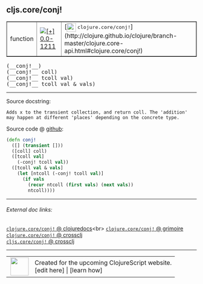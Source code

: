 ## cljs.core/conj!



 <table border="1">
<tr>
<td>function</td>
<td><a href="https://github.com/cljsinfo/cljs-api-docs/tree/0.0-1211"><img valign="middle" alt="[+] 0.0-1211" title="Added in 0.0-1211" src="https://img.shields.io/badge/+-0.0--1211-lightgrey.svg"></a> </td>
<td>
[<img height="24px" valign="middle" src="http://i.imgur.com/1GjPKvB.png"> <samp>clojure.core/conj!</samp>](http://clojure.github.io/clojure/branch-master/clojure.core-api.html#clojure.core/conj!)
</td>
</tr>
</table>


 <samp>
(__conj!__)<br>
</samp>
 <samp>
(__conj!__ coll)<br>
</samp>
 <samp>
(__conj!__ tcoll val)<br>
</samp>
 <samp>
(__conj!__ tcoll val & vals)<br>
</samp>

---





Source docstring:

```
Adds x to the transient collection, and return coll. The 'addition'
may happen at different 'places' depending on the concrete type.
```


Source code @ [github](https://github.com/clojure/clojurescript/blob/r1.7.189/src/main/cljs/cljs/core.cljs#L3380-L3391):

```clj
(defn conj!
  ([] (transient []))
  ([coll] coll)
  ([tcoll val]
    (-conj! tcoll val))
  ([tcoll val & vals]
    (let [ntcoll (-conj! tcoll val)]
      (if vals
        (recur ntcoll (first vals) (next vals))
        ntcoll))))
```

<!--
Repo - tag - source tree - lines:

 <pre>
clojurescript @ r1.7.189
└── src
    └── main
        └── cljs
            └── cljs
                └── <ins>[core.cljs:3380-3391](https://github.com/clojure/clojurescript/blob/r1.7.189/src/main/cljs/cljs/core.cljs#L3380-L3391)</ins>
</pre>

-->

---



###### External doc links:

[`clojure.core/conj!` @ clojuredocs](http://clojuredocs.org/clojure.core/conj!)<br>
[`clojure.core/conj!` @ grimoire](http://conj.io/store/v1/org.clojure/clojure/1.7.0-beta3/clj/clojure.core/conj%21/)<br>
[`clojure.core/conj!` @ crossclj](http://crossclj.info/fun/clojure.core/conj%21.html)<br>
[`cljs.core/conj!` @ crossclj](http://crossclj.info/fun/cljs.core.cljs/conj%21.html)<br>

---

 <table>
<tr><td>
<img valign="middle" align="right" width="48px" src="http://i.imgur.com/Hi20huC.png">
</td><td>
Created for the upcoming ClojureScript website.<br>
[edit here] | [learn how]
</td></tr></table>

[edit here]:https://github.com/cljsinfo/cljs-api-docs/blob/master/cljsdoc/cljs.core/conjBANG.cljsdoc
[learn how]:https://github.com/cljsinfo/cljs-api-docs/wiki/cljsdoc-files

<!--

This information was too distracting to show to readers, but I'll leave it
commented here since it is helpful to:

- pretty-print the data used to generate this document
- and show how to retrieve that data



The API data for this symbol:

```clj
{:ns "cljs.core",
 :name "conj!",
 :signature ["[]" "[coll]" "[tcoll val]" "[tcoll val & vals]"],
 :history [["+" "0.0-1211"]],
 :type "function",
 :full-name-encode "cljs.core/conjBANG",
 :source {:code "(defn conj!\n  ([] (transient []))\n  ([coll] coll)\n  ([tcoll val]\n    (-conj! tcoll val))\n  ([tcoll val & vals]\n    (let [ntcoll (-conj! tcoll val)]\n      (if vals\n        (recur ntcoll (first vals) (next vals))\n        ntcoll))))",
          :title "Source code",
          :repo "clojurescript",
          :tag "r1.7.189",
          :filename "src/main/cljs/cljs/core.cljs",
          :lines [3380 3391]},
 :full-name "cljs.core/conj!",
 :clj-symbol "clojure.core/conj!",
 :docstring "Adds x to the transient collection, and return coll. The 'addition'\nmay happen at different 'places' depending on the concrete type."}

```

Retrieve the API data for this symbol:

```clj
;; from Clojure REPL
(require '[clojure.edn :as edn])
(-> (slurp "https://raw.githubusercontent.com/cljsinfo/cljs-api-docs/catalog/cljs-api.edn")
    (edn/read-string)
    (get-in [:symbols "cljs.core/conj!"]))
```

-->
